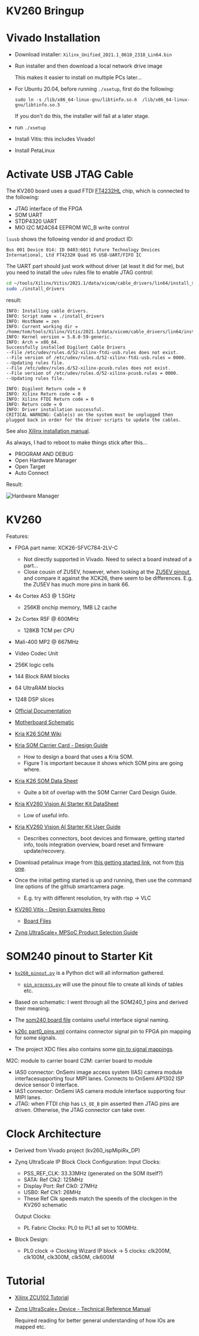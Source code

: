 # KV260 Bringup

# Vivado Installation

* Download installer: `Xilinx_Unified_2021.1_0610_2318_Lin64.bin`
* Run installer and then download a local network drive image

    This makes it easier to install on multiple PCs later...

* For Ubuntu 20.04, before running `./xsetup`, first do the following:

    `sudo ln -s /lib/x86_64-linux-gnu/libtinfo.so.6  /lib/x86_64-linux-gnu/libtinfo.so.5` 

    If you don't do this, the installer will fail at a later stage.

* run `./xsetup`
* Install Vitis: this includes Vivado!
* Install PetaLinux

# Activate USB JTAG Cable

 The KV260 board uses a quad FTDI [FT4232HL](https://ftdichip.com/products/ft4232hl/) chip, which is connected to the following:

* JTAG interface of the FPGA
* SOM UART
* STDP4320 UART
* MIO I2C  M24C64 EEPROM WC_B write control

`lsusb` shows the following vendor id and product ID:

```
Bus 001 Device 014: ID 0403:6011 Future Technology Devices International, Ltd FT4232H Quad HS USB-UART/FIFO IC
```

The UART part should just work without driver (at least it did for me), but you need to install the `udev` rules file
to enable JTAG control:

```sh
cd ~/tools/Xilinx/Vitis/2021.1/data/xicom/cable_drivers/lin64/install_script/install_drivers
sudo ./install_drivers
``` 

result:

```
INFO: Installing cable drivers.
INFO: Script name = ./install_drivers
INFO: HostName = zen
INFO: Current working dir = /home/tom/tools/Xilinx/Vitis/2021.1/data/xicom/cable_drivers/lin64/install_script/install_drivers
INFO: Kernel version = 5.8.0-59-generic.
INFO: Arch = x86_64.
Successfully installed Digilent Cable Drivers
--File /etc/udev/rules.d/52-xilinx-ftdi-usb.rules does not exist.
--File version of /etc/udev/rules.d/52-xilinx-ftdi-usb.rules = 0000.
--Updating rules file.
--File /etc/udev/rules.d/52-xilinx-pcusb.rules does not exist.
--File version of /etc/udev/rules.d/52-xilinx-pcusb.rules = 0000.
--Updating rules file.

INFO: Digilent Return code = 0
INFO: Xilinx Return code = 0
INFO: Xilinx FTDI Return code = 0
INFO: Return code = 0
INFO: Driver installation successful.
CRITICAL WARNING: Cable(s) on the system must be unplugged then plugged back in order for the driver scripts to update the cables.
```

See also [Xilinx installation manual](https://www.xilinx.com/support/documentation/sw_manuals/xilinx2020_2/ug973-vivado-release-notes-install-license.pdf#page=49).

As always, I had to reboot to make things stick after this...

* PROGRAM AND DEBUG
* Open Hardware Manager
* Open Target
* Auto Connect

Result:

![Hardware Manager](./docs/hardware_manager.png)


# KV260

Features:
* FPGA part name: XCK26-SFVC784-2LV-C
    * Not directly supported in Vivado. Need to select a board instead of a part...
    * Close cousin of ZU5EV, however, when looking at the [ZU5EV pinout](https://www.xilinx.com/support/documentation/user_guides/ug1075-zynq-ultrascale-pkg-pinout.pdf#page=133),
      and compare it against the XCK26, there seem to be differences. 
      E.g. the ZU5EV has much more pins in bank 66.

* 4x Cortex A53 @ 1.5GHz
    * 256KB onchip memory, 1MB L2 cache
* 2x Cortex R5F @ 600MHz
    * 128KB TCM per CPU
* Mali-400 MP2 @ 667MHz
* Video Codec Unit

* 256K logic cells
* 144 Block RAM blocks
* 64 UltraRAM blocks
* 1248 DSP slices


* [Official Documentation](https://www.xilinx.com/products/som/kria/kv260-vision-starter-kit.html#documentation)
* [Motherboard Schematic](https://www.xilinx.com/member/forms/download/design-license.html?cid=3eb7e365-5378-461f-b8b0-bb3dad84eb4e&filename=xtp682-kria-k26-carrier-card-schematic.zip)
* [Kria K26 SOM Wiki](https://xilinx-wiki.atlassian.net/wiki/spaces/A/pages/1641152513/Kria+K26+SOM)

* [Kria SOM Carrier Card - Design Guide](https://www.xilinx.com/support/documentation/user_guides/som/ug1091-carrier-card-design.pdf)
	
	* How to design a board that uses a Kria SOM.
	* Figure 1 is important because it shows which SOM pins are going where.

* [Kria K26 SOM Data Sheet](https://www.xilinx.com/support/documentation/data_sheets/ds987-k26-som.pdf)

	* Quite a bit of overlap with the SOM Carrier Card Design Guide.

* [Kria KV260 Vision AI Starter Kit DataSheet](https://www.xilinx.com/support/documentation/data_sheets/ds986-kv260-starter-kit.pdf)

	*  Low of useful info.

* [Kria KV260 Vision AI Starter Kit User Guide](https://www.xilinx.com/support/documentation/user_guides/som/1_0/ug1089-kv260-starter-kit.pdf)

	* Describes connectors, boot devices and firmware, getting started info, tools integration overview, board reset and firmware update/recovery.
	

* Download petalinux image from [this getting started link](https://www.xilinx.com/products/som/kria/kv260-vision-starter-kit/kv260-getting-started/setting-up-the-sd-card-image.html), 
  not from [this one](https://xilinx.github.io/kria-apps-docs/docs/smartcamera/smartcamera_landing.html).
* Once the initial getting started is up and running, then use the command line options of the github smartcamera page.
	* E.g. try with different resolution, try with rtsp -> VLC


* [KV260 Vitis - Design Examples Repo](https://github.com/Xilinx/kv260-vitis)

	* [Board Files](https://github.com/Xilinx/kv260-vitis/tree/release-2020.2.2_k26/platforms/vivado/board_files)

* [Zynq UltraScale+ MPSoC Product Selection Guide](https://www.xilinx.com/support/documentation/selection-guides/zynq-ultrascale-plus-product-selection-guide.pdf)

# SOM240 pinout to Starter Kit

* [`kv260_pinout.py`](./kv260_pinout.py) is a Python dict will all information gathered.

	* [`pin_process.py`](./pin_process.py) will use the pinout file to create all kinds of tables etc.

* Based on schematic: I went through all the SOM240_1 pins and derived their meaning.
* The [som240 board file](https://github.com/Xilinx/kv260-vitis/blob/release-2020.2.2_k26/platforms/vivado/board_files/som240/1.0/board.xml#L280-L488)
  contains useful interface signal naming.
* [k26c part0_pins.xml](https://github.com/Xilinx/kv260-vitis/blob/release-2020.2.2_k26/platforms/vivado/board_files/k26c/1.0/part0_pins.xml) contains
  connector signal pin to FPGA pin mapping for some signals.
* The project XDC files also contains some [pin to signal mappings](https://github.com/Xilinx/kv260-vitis/blob/7be7a2a621ab6d414a30df59f4bf8988fde37b8e/platforms/vivado/kv260_ispMipiRx_vcu_DP/xdc/pin.xdc#L11-L78).


M2C: module to carrier board
C2M: carrier board to module

* IAS0 connector: OnSemi image access system (IAS) camera module interfacesupporting four MIPI lanes. 
  Connects to OnSemi AP1302 ISP device sensor 0 interface.
* IAS1 connector: OnSemi IAS camera module interface supporting four MIPI lanes.
* JTAG: when FTDI chip has `LS_OE_B` pin asserted then JTAG pins are driven. Otherwise, the JTAG connector can take over.

# Clock Architecture

* Derived from Vivado project (kv260_ispMipiRx_DP)
* Zynq UltraScale IP Block Clock Configuration: 
	Input Clocks: 

	* PSS_REF_CLK: 33.33MHz (generated on the SOM itself?)
	* SATA: Ref Clk2: 125MHz
	* Display Port: Ref Clk0: 27MHz
	* USB0: Ref Clk1: 26MHz
	* These Ref Clk speeds match the speeds of the clockgen in the KV260 schematic

	Output Clocks:
	* PL Fabric Clocks: PL0 to PL1 all set to 100MHz.
* Block Design:
	* PL0 clock -> Clocking Wizard IP block -> 5 clocks: clk200M, clk100M, clk300M, clk50M, clk600M
		


# Tutorial

* [Xilinx ZCU102 Tutorial](https://xilinx.github.io/Embedded-Design-Tutorials/master/docs/Introduction/ZynqMPSoC-EDT/README.html)

* [Zynq UltraScale+ Device - Technical Reference Manual](https://www.xilinx.com/support/documentation/user_guides/ug1085-zynq-ultrascale-trm.pdf)

    Required reading for better general understanding of how IOs are mapped etc.
